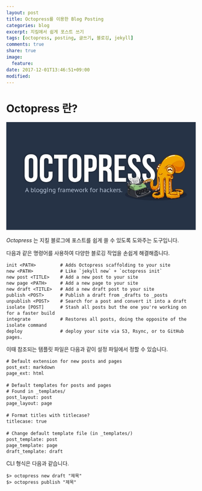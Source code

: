 ```yaml
---
layout: post
title: Octopress를 이용한 Blog Posting
categories: blog
excerpt: 지킬에서 쉽게 포스트 쓰기
tags: [octopress, posting, 글쓰기, 블로깅, jekyll]
comments: true
share: true
image:
  feature:
date: 2017-12-01T13:46:51+09:00
modified:
---
```


# Octopress 란?

![Octopress Image](\images\octopress-image.jpg)

_Octopress_ 는 지킬 블로그에 포스트를 쉽게 쓸 수 있도록 도와주는 도구입니다.

다음과 같은 명령어를 사용하여 다양한 블로깅 작업을 손쉽게 해결해줍니다.

```
init <PATH>         # Adds Octopress scaffolding to your site
new <PATH>          # Like `jekyll new` + `octopress init`
new post <TITLE>    # Add a new post to your site
new page <PATH>     # Add a new page to your site
new draft <TITLE>   # Add a new draft post to your site
publish <POST>      # Publish a draft from _drafts to _posts
unpublish <POST>    # Search for a post and convert it into a draft
isolate [POST]      # Stash all posts but the one you're working on for a faster build
integrate           # Restores all posts, doing the opposite of the isolate command
deploy              # deploy your site via S3, Rsync, or to GitHub pages.
```

이때 참조되는 템플릿 파일은 다음과 같이 설정 파일에서 정할 수 있습니다.

```
# Default extension for new posts and pages
post_ext: markdown
page_ext: html

# Default templates for posts and pages
# Found in _templates/
post_layout: post
page_layout: page

# Format titles with titlecase?
titlecase: true

# Change default template file (in _templates/)
post_template: post
page_template: page
draft_template: draft
```

CLI 형식은 다음과 같습니다.

```
$> octopress new draft "제목"
$> octopress publish "제목"
```
